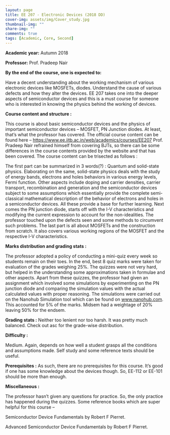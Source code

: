```yaml
---
layout: page
title: EE 207 - Electronic Devices (2018 DD)
cover-img: assets/img/Cover_study.jpg
thumbnail-img: ""
share-img: ""
comments: true
tags: [Academic, Core, Second]
---
```



**Academic year:** Autumn 2018

**Professor:** Prof. Pradeep Nair

**By the end of the course, one is expected to:**

Have a decent understanding about the working mechanism of various electronic devices like MOSFETs, diodes.
Understand the cause of various defects and how they alter the devices.
EE 207 takes one into the deeper aspects of semiconductor devices and this is a must course for someone who is interested in knowing the physics behind the working of devices.

**Course content and structure :**

This course is about basic semiconductor devices and the physics of important semiconductor devices – MOSFET, PN Junction diodes. At least, that’s what the professor has covered.
The official course content can be found here –
https://www.ee.iitb.ac.in/web/academics/courses/EE207
Prof. Pradeep Nair refrained himself from covering BJTs, so there can be some differences in the course contents provided by the website and that has been covered.
The course content can be trisected as follows :

The first part can be summarized in 3 words(?) : Quantum and solid-state physics. Elaborating on the same, solid-state physics deals with the study of energy bands, electrons and holes behaviors in various energy levels, Fermi function. Other aspects include doping and carrier densities, carrier transport, recombination and generation and the semiconductor devices subject to some assumptions which essentially provide the complete semi-classical mathematical description of the behavior of electrons and holes in a semiconductor devices. All these provide a base for further learning.
Next comes the PN junction diode, starts off with the I-V characteristics and modifying the current expression to account for the non-idealities. The professor touched upon the defects seen and some methods to circumvent such problems.
The last part is all about MOSFETs and the construction from scratch. It also covers various working regions of the MOSFET and the respective I-V characteristics.

**Marks distribution and grading stats :**

The professor adopted a policy of conducting a mini-quiz every week so students remain on their toes. In the end, best 8 quiz marks were taken for evaluation of the grades weighing 25%.
The quizzes were not very hard, but helped in the understanding some approximations taken in formulae and other aspects.
Apart from these quizzes, the professor had given an assignment which involved some simulations by experimenting on the PN junction diode and comparing the simulation values with the actual calculated values with proper reasoning. The simulations were carried out on the Nanohub Simulation tool which can be found on www.nanohub.com. This accounted for 5% of the marks.
Midsem had a weightage of 20% leaving 50% for the endsem.

**Grading stats :** Neither too lenient nor too harsh. It was pretty much balanced. Check out asc for the grade-wise distribution.

**Difficulty :**

Medium. Again, depends on how well a student grasps all the conditions and assumptions made. Self study and some reference texts should be useful.

**Prerequisites :**
As such, there are no prerequisites for this course. It’s good if one has some knowledge about the devices though. So, EE-112 or EE-101 should be more than enough.

**Miscellaneous :**

The professor hasn’t given any questions for practice. So, the only practice has happened during the quizzes.
Some reference books which are super helpful for this course –

Semiconductor Device Fundamentals by Robert F Pierret.

Advanced Semiconductor Device Fundamentals by Robert F Pierret.